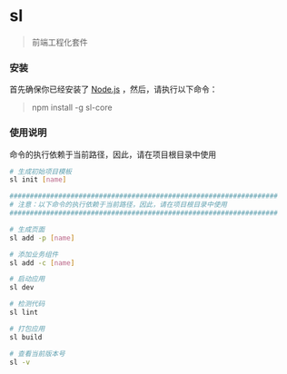 # sl
> 前端工程化套件

### 安装
首先确保你已经安装了 [Node.js](http://nodejs.org/) ，然后，请执行以下命令：
> npm install -g sl-core

### 使用说明
命令的执行依赖于当前路径，因此，请在项目根目录中使用
``` bash
# 生成初始项目模板
sl init [name]

##################################################################
# 注意：以下命令的执行依赖于当前路径，因此，请在项目根目录中使用
##################################################################

# 生成页面
sl add -p [name]

# 添加业务组件
sl add -c [name]

# 启动应用
sl dev

# 检测代码
sl lint

# 打包应用
sl build

# 查看当前版本号
sl -v
```